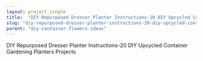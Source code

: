 ```yaml
---
layout: project_single
title:  "DIY Repurposed Dresser Planter Instructions-20 DIY Upcycled Container Gardening Planters Projects"
slug: "diy-repurposed-dresser-planter-instructions-20-diy-upcycled-container-gardening-planters-projects"
parent: "diy-container-flowers-ideas"
---
```

DIY Repurposed Dresser Planter Instructions-20 DIY Upcycled Container Gardening Planters Projects
